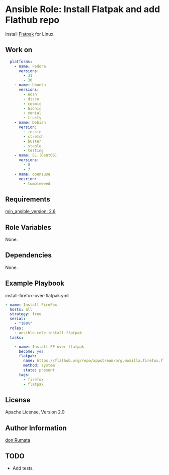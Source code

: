 Ansible Role: Install Flatpak and add Flathub repo
===================================================

Install [Flatpak](https://flatpak.org/) for Linux.

Work on
------------

```yaml
  platforms:
    - name: Fedora
      versions:
        - 31
        - 30
    - name: Ubuntu
      versions:
        - eoan
        - disco
        - cosmic
        - bionic
        - xenial
        - trusty
    - name: Debian
      version:
        - jessie
        - stretch
        - buster
        - stable
        - testing
    - name: EL (CentOS)
      versions:
        - 8
        - 7
    - name: opensuse
      vesrion:
        - tumbleweed
```

Requirements
------------

[min_ansible_version: 2.6](https://docs.ansible.com/ansible/latest/modules/flatpak_module.html)

Role Variables
--------------

None.

Dependencies
------------

None.

Example Playbook
----------------

install-firefox-over-flatpak.yml
```yml
- name: Install FireFox
  hosts: all
  strategy: free
  serial:
    - "100%"
  roles:
    - ansible-role-install-flatpak
  tasks:

    - name: Install FF over flatpak
      become: yes
      flatpak:
        name: https://flathub.org/repo/appstream/org.mozilla.firefox.flatpakref
        method: system
        state: present
      tags:
        - firefox
        - flatpak
```

License
-------

Apache License, Version 2.0

Author Information
------------------

[don Rumata](https://github.com/don-rumata)

TODO
----
  - Add tests.
